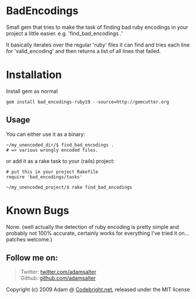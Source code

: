 BadEncodings
================

Small gem that tries to make the task of finding bad ruby encodings in your project a little easier. e.g. 'find_bad_encodings .'

It basically iterates over the regular 'ruby' files it can find and tries each line for 'valid_encoding' and then returns a list of all lines that failed.

Installation
=======

Install gem as normal

    gem install bad_encodings-ruby19 --source=http://gemcutter.org


Usage
-----

You can either use it as a binary:

    ~/my_unencoded_dir/$ find_bad_encodings .
    # => various wrongly encoded files.
    
or add it as a rake task to your (rails) project:

    # put this in your project Rakefile
    require 'bad_encodings/tasks'
    
    ~/my_unencoded_project/$ rake find_bad_encodings



Known Bugs
========

None. (well actually the detection of ruby encoding is pretty simple and probably not 100% accurate, certainly works for everything I've tried it on... patches welcome.)


Follow me on:
-------

>  Twitter: [twitter.com/adamsalter](http://twitter.com/adamsalter)  
>  Github: [github.com/adamsalter](http://github.com/adamsalter)

Copyright (c) 2009 Adam @ [Codebright.net][cb], released under the MIT license

[cb]:http://codebright.net "http://codebright.net"